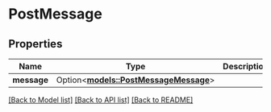 # PostMessage

## Properties

Name | Type | Description | Notes
------------ | ------------- | ------------- | -------------
**message** | Option<[**models::PostMessageMessage**](PostMessage_message.md)> |  | [optional]

[[Back to Model list]](../README.md#documentation-for-models) [[Back to API list]](../README.md#documentation-for-api-endpoints) [[Back to README]](../README.md)


